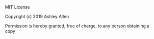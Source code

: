 MIT License

Copyright (c) 2019 Ashley Allen

Permission is hereby granted, free of charge, to any person obtaining a copy